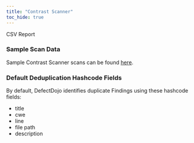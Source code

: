 ```yaml
---
title: "Contrast Scanner"
toc_hide: true
---
```

CSV Report

### Sample Scan Data
Sample Contrast Scanner scans can be found [here](https://github.com/DefectDojo/django-DefectDojo/tree/master/unittests/scans/contrast).

### Default Deduplication Hashcode Fields
By default, DefectDojo identifies duplicate Findings using these hashcode fields:

- title
- cwe
- line
- file path
- description
